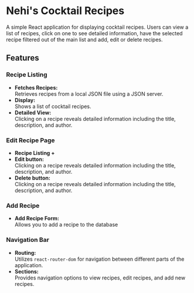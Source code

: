 # Nehi's Cocktail Recipes

A simple React application for displaying cocktail recipes. Users can view a list of recipes, click on one to see detailed information, have the selected recipe filtered out of the main list and add, edit or delete recipes.

## Features

### Recipe Listing
- **Fetches Recipes:**  
  Retrieves recipes from a local JSON file using a JSON server.
- **Display:**  
  Shows a list of cocktail recipes.
- **Detailed View:**  
  Clicking on a recipe reveals detailed information including the title, description, and author.

### Edit Recipe Page
- **Recipe Listing +**  
- **Edit button:**  
  Clicking on a recipe reveals detailed information including the title, description, and author.
- **Delete button:**  
  Clicking on a recipe reveals detailed information including the title, description, and author.

### Add Recipe
- **Add Recipe Form:**  
  Allows you to add a recipe to the database

### Navigation Bar
- **Routing:**  
  Utilizes `react-router-dom` for navigation between different parts of the application.
- **Sections:**  
  Provides navigation options to view recipes, edit recipes, and add new recipes.

